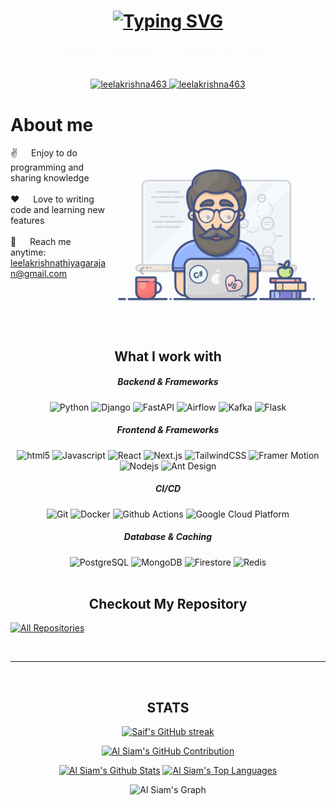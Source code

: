 <!-- <a href="https://komarev.com/ghpvc/?username=leelakrishna463">
  <img align="right" src="https://komarev.com/ghpvc/?username=leelakrishna463&label=Visitors&color=0e75b6&style=flat" alt="Profile visitor" />
</a> -->

<!-- Intro  -->
<h1 align="center">
    <a href="https://git.io/typing-svg"><img src="https://readme-typing-svg.herokuapp.com?font=Caveat&size=30&duration=3000&pause=1000&color=2DBA4E&center=true&vCenter=true&repeat=false&random=false&width=435&lines=Hello+There!;I+am+Leelakrishna+Thiyagarajan" alt="Typing SVG" /></a>
</h1>

<h4 align="center"> 
  <samp style="color: #fafbfc;">
    「 Software Engineer from <b>Bangalore, India</b> 」
    <br>
    <br>
  </samp>
</h4>

<p align="center">
<a href="https://the-spirit-wing.info" target="_blank">
  <img src="https://img.shields.io/badge/Portfolio-2b3137?style=for-the-badge&logo=radar&logoColor=white" alt="leelakrishna463" />
 </a>
 <a href="https://linkedin.com/in/leelakrishna-thiyagarajan" target="_blank">
  <img src="https://img.shields.io/badge/LinkedIn-2b3137?style=for-the-badge&logo=linkedin&logoColor=white" alt="leelakrishna463"/>
 </a>
<br />

<!-- About Section -->

# About me

<p>
 <img align="right" width="350" src="/assets/programmer.gif" alt="Coding gif" />
  
 ✌️ &emsp; Enjoy to do programming and sharing knowledge <br/><br/>
 ❤️ &emsp; Love to writing code and learning new features<br/><br/>
 📧 &emsp; Reach me anytime: leelakrishnathiyagarajan@gmail.com<br/><br/>

</p>

<br/>
<br/>
<br/>

<center><h2>What I work with</h2><Center>

<center><h5>Backend & Frameworks</h5>
<img alt="Python" src="https://img.shields.io/badge/Python-ffffff?style=flat-square&logo=python&logoColor=black" />
<img alt="Django" src="https://img.shields.io/badge/Django-ffffff?style=flat-square&logo=django&logoColor=black" />
<img alt="FastAPI" src="https://img.shields.io/badge/FastAPI-ffffff?style=flat-square&logo=fastapi&logoColor=black" />
<img alt="Airflow" src="https://img.shields.io/badge/Airflow-ffffff?style=flat-square&logo=apache-airflow&logoColor=black" />
<img alt="Kafka" src="https://img.shields.io/badge/Kafka-ffffff?style=flat-square&logo=apache-kafka&logoColor=black" />
<img alt="Flask" src="https://img.shields.io/badge/Flask-ffffff?style=flat-square&logo=flask&logoColor=black" />
</center>

<center><h5>Frontend & Frameworks</h5>
<img alt="html5" src="https://img.shields.io/badge/HTML5-white?style=flat-square&logo=html5&logoColor=black" />
<img alt="Javascript" src="https://img.shields.io/badge/Javascript-white?style=flat-square&logo=javascript&logoColor=black" /> 
<img alt="React" src="https://img.shields.io/badge/React-ffffff?style=flat-square&logo=react&logoColor=black" />
<img alt="Next.js" src="https://img.shields.io/badge/NextJS-ffffff?style=flat-square&logo=nextdotjs&logoColor=black" />
<img alt="TailwindCSS" src="https://img.shields.io/badge/TailwindCSS-ffffff?style=flat-square&logo=tailwindcss&logoColor=black" />
<img alt="Framer Motion" src="https://img.shields.io/badge/Framer%20Motion-ffffff?style=flat-square&logo=framer&logoColor=black" />
<img alt="Nodejs" src="https://img.shields.io/badge/-Nodejs-white?style=flat-square&logo=Node.js&logoColor=black" />
<img alt="Ant Design" src="https://img.shields.io/badge/Ant%20Design-ffffff?style=flat-square&logo=antdesign&logoColor=black" />
</center>

<center>
<h5>CI/CD</h5>
<img alt="Git" src="https://img.shields.io/badge/Git-white?style=flat-square&logo=git&logoColor=black" />
<img alt="Docker" src="https://img.shields.io/badge/Docker-ffffff?style=flat-square&logo=docker&logoColor=black" />
<img alt="Github Actions" src="https://img.shields.io/badge/Github_Actions-ffffff?style=flat-square&logo=github-actions&logoColor=black" />
<img alt="Google Cloud Platform" src="https://img.shields.io/badge/Google_Cloud_Platform-ffffff?style=flat-square&logo=google-cloud&logoColor=black" />
</center>

<center>
<h5>Database & Caching</h5>
<img alt="PostgreSQL" src="https://img.shields.io/badge/Postgresql-white?style=flat-square&logo=postgresql&logoColor=black" />
<img alt="MongoDB" src="https://img.shields.io/badge/MongoDB-white?style=flat-square&logo=mongodb&logoColor=black" />
<img alt="Firestore" src="https://img.shields.io/badge/Firestore-white?style=flat-square&logo=firebase&logoColor=black" />
<img alt="Redis" src="https://img.shields.io/badge/Redis-white?style=flat-square&logo=redis&logoColor=black" />
</center>

<br/>

## Checkout My Repository
<p align="left">
  <a href="https://github.com/leelakrishna463?tab=repositories" target="_blank"><img alt="All Repositories" title="All Repositories" src="https://img.shields.io/badge/-All%20Repos-2962FF?style=for-the-badge&logo=koding&logoColor=white"/></a>
</p>

<br/>
<hr/>
<br/>

## STATS

<p align="center">
  <a href="https://github.com/leelakrishna463">
    <img src="https://github-readme-streak-stats.herokuapp.com/?user=leelakrishna463&theme=radical&border=7F3FBF&background=0D1117" alt="Saif's GitHub streak"/>
  </a>
</p>

<p align="center">
  <a href="https://github.com/leelakrishna463">
    <img src="https://github-profile-summary-cards.vercel.app/api/cards/profile-details?username=leelakrishna463&theme=radical" alt="Al Siam's GitHub Contribution"/>
  </a>
</p>

<a> 
    <a href="https://github.com/leelakrishna463"><img alt="Al Siam's Github Stats" src="https://denvercoder1-github-readme-stats.vercel.app/api?username=leelakrishna463&show_icons=true&count_private=true&theme=react&border_color=7F3FBF&bg_color=0D1117&title_color=F85D7F&icon_color=F8D866" height="192px" width="49.5%"/></a>
  <a href="https://github.com/leelakrishna463"><img alt="Al Siam's Top Languages" src="https://denvercoder1-github-readme-stats.vercel.app/api/top-langs/?username=leelakrishna463&langs_count=8&layout=compact&theme=react&border_color=7F3FBF&bg_color=0D1117&title_color=F85D7F&icon_color=F8D866" height="192px" width="49.5%"/></a>
  <br/>
</a>

![Al Siam's Graph](https://github-readme-activity-graph.vercel.app/graph?username=leelakrishna463&custom_title=Al%20Siam's%20GitHub%20Activity%20Graph&bg_color=0D1117&color=7F3FBF&line=7F3FBF&point=7F3FBF&area_color=FFFFFF&title_color=FFFFFF&area=true)
